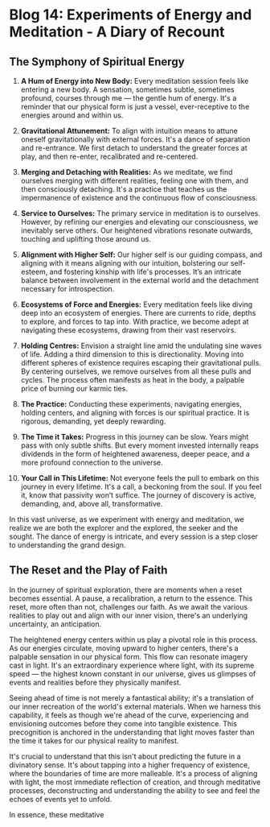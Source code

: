 # Blog 14: Experiments of Energy and Meditation - A Diary of Recount

## The Symphony of Spiritual Energy

1. **A Hum of Energy into New Body:**
   Every meditation session feels like entering a new body. A sensation, sometimes subtle, sometimes profound, courses through me — the gentle hum of energy. It's a reminder that our physical form is just a vessel, ever-receptive to the energies around and within us.

2. **Gravitational Attunement:**
   To align with intuition means to attune oneself gravitationally with external forces. It's a dance of separation and re-entrance. We first detach to understand the greater forces at play, and then re-enter, recalibrated and re-centered.

3. **Merging and Detaching with Realities:**
   As we meditate, we find ourselves merging with different realities, feeling one with them, and then consciously detaching. It's a practice that teaches us the impermanence of existence and the continuous flow of consciousness.

4. **Service to Ourselves:**
   The primary service in meditation is to ourselves. However, by refining our energies and elevating our consciousness, we inevitably serve others. Our heightened vibrations resonate outwards, touching and uplifting those around us.

5. **Alignment with Higher Self:**
   Our higher self is our guiding compass, and aligning with it means aligning with our intuition, bolstering our self-esteem, and fostering kinship with life's processes. It’s an intricate balance between involvement in the external world and the detachment necessary for introspection.

6. **Ecosystems of Force and Energies:**
   Every meditation feels like diving deep into an ecosystem of energies. There are currents to ride, depths to explore, and forces to tap into. With practice, we become adept at navigating these ecosystems, drawing from their vast reservoirs.

7. **Holding Centres:**
   Envision a straight line amid the undulating sine waves of life. Adding a third dimension to this is directionality. Moving into different spheres of existence requires escaping their gravitational pulls. By centering ourselves, we remove ourselves from all these pulls and cycles. The process often manifests as heat in the body, a palpable price of burning our karmic ties.

8. **The Practice:**
   Conducting these experiments, navigating energies, holding centers, and aligning with forces is our spiritual practice. It is rigorous, demanding, yet deeply rewarding.

9. **The Time it Takes:**
   Progress in this journey can be slow. Years might pass with only subtle shifts. But every moment invested internally reaps dividends in the form of heightened awareness, deeper peace, and a more profound connection to the universe.

10. **Your Call in This Lifetime:**
    Not everyone feels the pull to embark on this journey in every lifetime. It's a call, a beckoning from the soul. If you feel it, know that passivity won’t suffice. The journey of discovery is active, demanding, and, above all, transformative.

In this vast universe, as we experiment with energy and meditation, we realize we are both the explorer and the explored, the seeker and the sought. The dance of energy is intricate, and every session is a step closer to understanding the grand design.

## The Reset and the Play of Faith

In the journey of spiritual exploration, there are moments when a reset becomes essential. A pause, a recalibration, a return to the essence. This reset, more often than not, challenges our faith. As we await the various realities to play out and align with our inner vision, there's an underlying uncertainty, an anticipation.

The heightened energy centers within us play a pivotal role in this process. As our energies circulate, moving upward to higher centers, there's a palpable sensation in our physical form. This flow can resonate imagery cast in light. It's an extraordinary experience where light, with its supreme speed — the highest known constant in our universe, gives us glimpses of events and realities before they physically manifest.

Seeing ahead of time is not merely a fantastical ability; it's a translation of our inner recreation of the world's external materials. When we harness this capability, it feels as though we're ahead of the curve, experiencing and envisioning outcomes before they come into tangible existence. This precognition is anchored in the understanding that light moves faster than the time it takes for our physical reality to manifest.

It's crucial to understand that this isn't about predicting the future in a divinatory sense. It's about tapping into a higher frequency of existence, where the boundaries of time are more malleable. It's a process of aligning with light, the most immediate reflection of creation, and through meditative processes, deconstructing and understanding the ability to see and feel the echoes of events yet to unfold.

In essence, these meditative
